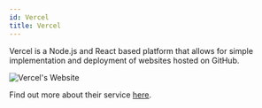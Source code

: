 ```yaml
---
id: Vercel
title: Vercel
---
```


Vercel is a Node.js and React based platform that allows for simple implementation and deployment of websites hosted on GitHub.

<img alt="Vercel's Website" src="/img/Vercel.png" />

Find out more about their service [here](https://vercel.com/).
